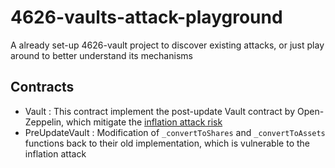 # 4626-vaults-attack-playground
A already set-up 4626-vault project to discover existing attacks, or just play around to better understand its mechanisms

## Contracts 
- Vault : This contract implement the post-update Vault contract by Open-Zeppelin, which mitigate the [inflation attack risk](https://docs.openzeppelin.com/contracts/4.x/erc4626)
- PreUpdateVault : Modification of `_convertToShares` and `_convertToAssets` functions back to their old implementation, which is vulnerable to the inflation attack